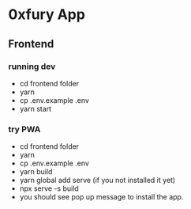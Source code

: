 # 0xfury App

## Frontend
### running dev  
- cd frontend folder
- yarn
- cp .env.example .env
- yarn start
### try PWA 
- cd frontend folder
- yarn
- cp .env.example .env
- yarn build
- yarn global add serve (if you not installed it yet)
- npx serve -s build
- you should see pop up message to install the app.